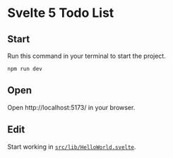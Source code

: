 # Svelte 5 Todo List

## Start

Run this command in your terminal to start the project.

```
npm run dev
```

## Open

Open http://localhost:5173/ in your browser.

## Edit

Start working in [`src/lib/HelloWorld.svelte`](src/lib/HelloWorld.svelte).
